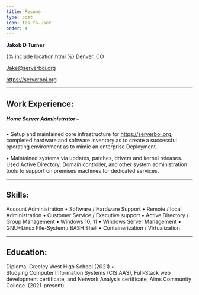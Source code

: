 ```yaml
---
title: Resume
type: post
icon: fas fa-user
order: 4
---
```


<style>
i.fas.fa-hashtag {
    visibility: hidden;
    display: none;
}
h1.dynamic-title {
  visibility: hidden;
  display: none;
}
#core-wrapper > div > div > p:nth-child(2) > strong {
    font-size: 22px;
}  
</style>

**Jakob D Turner**

{% include location.html %} Denver, CO

<a href="mailto:Jake@serverboi.org">Jake@serverboi.org</a>

https://serverboi.org

---
## Work Experience:
##### Home Server Administrator –
• Setup and maintained core infrastructure for https://serverboi.org, completed hardware and
software inventory as to create a successful operating environment as to mimic an enterprise
Deployment.

• Maintained systems via updates, patches, drivers and kernel releases. Used Active Directory, Domain controller, and other system administration tools to support on premises machines for dedicated services.

---
## Skills:
Account Administration
• Software / Hardware Support
• Remote / local Administration
• Customer Service / Executive support
• Active Directory / Group Management
• Windows 10, 11
• Windows Server Management
• GNU+Linux File-System / BASH Shell
• Containerization / Virtualization

---
## Education:
Diploma, Greeley West High School (2021) •  
Studying Computer Information Systems (CIS AAS), Full-Stack web development certificate, and 
Network Analysis certificate, Aims Community College. (2021-present)
